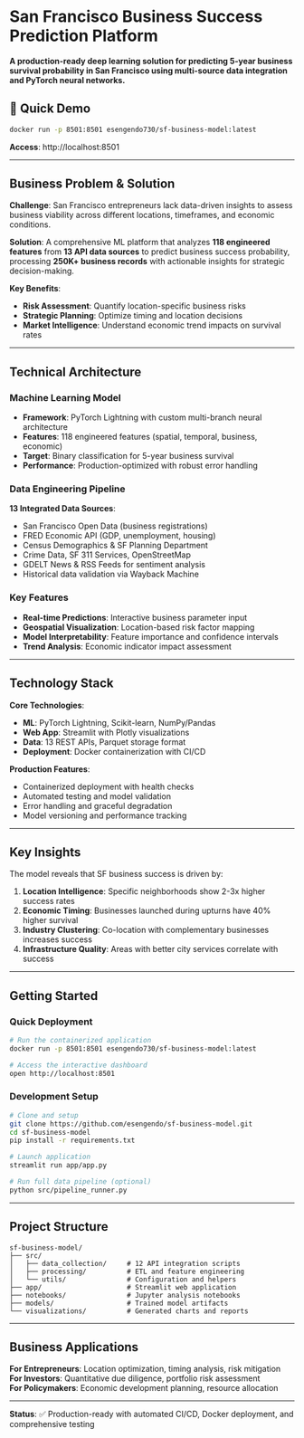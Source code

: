 # San Francisco Business Success Prediction Platform

**A production-ready deep learning solution for predicting 5-year business survival probability in San Francisco using multi-source data integration and PyTorch neural networks.**

## 🚀 **Quick Demo**
```bash
docker run -p 8501:8501 esengendo730/sf-business-model:latest
```
**Access**: http://localhost:8501

---

## **Business Problem & Solution**

**Challenge**: San Francisco entrepreneurs lack data-driven insights to assess business viability across different locations, timeframes, and economic conditions.

**Solution**: A comprehensive ML platform that analyzes **118 engineered features** from **13 API data sources** to predict business success probability, processing **250K+ business records** with actionable insights for strategic decision-making.

**Key Benefits**:
- **Risk Assessment**: Quantify location-specific business risks
- **Strategic Planning**: Optimize timing and location decisions  
- **Market Intelligence**: Understand economic trend impacts on survival rates

---

## **Technical Architecture**

### **Machine Learning Model**
- **Framework**: PyTorch Lightning with custom multi-branch neural architecture
- **Features**: 118 engineered features (spatial, temporal, business, economic)
- **Target**: Binary classification for 5-year business survival
- **Performance**: Production-optimized with robust error handling

### **Data Engineering Pipeline**
**13 Integrated Data Sources**:
- San Francisco Open Data (business registrations)
- FRED Economic API (GDP, unemployment, housing)
- Census Demographics & SF Planning Department
- Crime Data, SF 311 Services, OpenStreetMap
- GDELT News & RSS Feeds for sentiment analysis
- Historical data validation via Wayback Machine

### **Key Features**
- **Real-time Predictions**: Interactive business parameter input
- **Geospatial Visualization**: Location-based risk factor mapping
- **Model Interpretability**: Feature importance and confidence intervals
- **Trend Analysis**: Economic indicator impact assessment

---

## **Technology Stack**

**Core Technologies**:
- **ML**: PyTorch Lightning, Scikit-learn, NumPy/Pandas
- **Web App**: Streamlit with Plotly visualizations  
- **Data**: 13 REST APIs, Parquet storage format
- **Deployment**: Docker containerization with CI/CD

**Production Features**:
- Containerized deployment with health checks
- Automated testing and model validation
- Error handling and graceful degradation
- Model versioning and performance tracking

---

## **Key Insights**

The model reveals that SF business success is driven by:
1. **Location Intelligence**: Specific neighborhoods show 2-3x higher success rates
2. **Economic Timing**: Businesses launched during upturns have 40% higher survival
3. **Industry Clustering**: Co-location with complementary businesses increases success
4. **Infrastructure Quality**: Areas with better city services correlate with success

---

## **Getting Started**

### **Quick Deployment**
```bash
# Run the containerized application
docker run -p 8501:8501 esengendo730/sf-business-model:latest

# Access the interactive dashboard
open http://localhost:8501
```

### **Development Setup**
```bash
# Clone and setup
git clone https://github.com/esengendo/sf-business-model.git
cd sf-business-model
pip install -r requirements.txt

# Launch application
streamlit run app/app.py

# Run full data pipeline (optional)
python src/pipeline_runner.py
```

---

## **Project Structure**
```
sf-business-model/
├── src/
│   ├── data_collection/     # 12 API integration scripts
│   ├── processing/          # ETL and feature engineering
│   └── utils/               # Configuration and helpers
├── app/                     # Streamlit web application
├── notebooks/               # Jupyter analysis notebooks
├── models/                  # Trained model artifacts
└── visualizations/          # Generated charts and reports
```

---

## **Business Applications**

**For Entrepreneurs**: Location optimization, timing analysis, risk mitigation
**For Investors**: Quantitative due diligence, portfolio risk assessment  
**For Policymakers**: Economic development planning, resource allocation

---

**Status**: ✅ Production-ready with automated CI/CD, Docker deployment, and comprehensive testing 